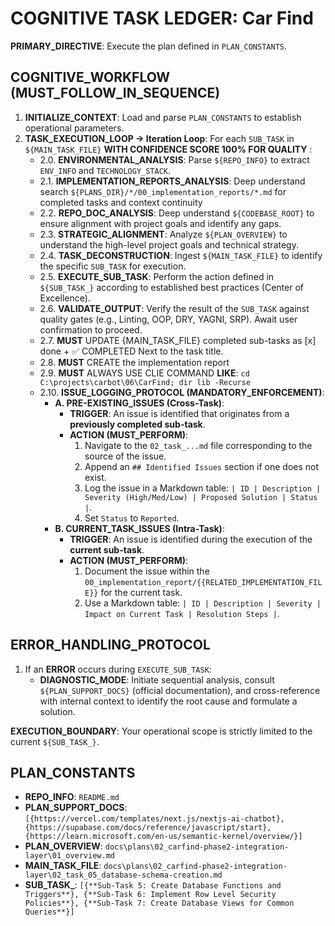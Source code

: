 # COGNITIVE TASK LEDGER: Car Find

**PRIMARY_DIRECTIVE**: Execute the plan defined in `PLAN_CONSTANTS`.

## COGNITIVE_WORKFLOW (MUST_FOLLOW_IN_SEQUENCE)

1. **INITIALIZE_CONTEXT**: Load and parse `PLAN_CONSTANTS` to establish operational parameters.
2. **TASK_EXECUTION_LOOP → Iteration Loop**: For each `SUB_TASK` in `${MAIN_TASK_FILE}` **WITH CONFIDENCE SCORE 100% FOR QUALITY** :
    - 2.0. **ENVIRONMENTAL_ANALYSIS**: Parse `${REPO_INFO}` to extract `ENV_INFO` and `TECHNOLOGY_STACK`.
    - 2.1. **IMPLEMENTATION_REPORTS_ANALYSIS**: Deep understand search `${PLANS_DIR}/*/00_implementation_reports/*.md` for completed tasks and context continuity
    - 2.2. **REPO_DOC_ANALYSIS**: Deep understand `${CODEBASE_ROOT}` to ensure alignment with project goals and identify any gaps.
    - 2.3. **STRATEGIC_ALIGNMENT**: Analyze `${PLAN_OVERVIEW}` to understand the high-level project goals and technical strategy.
    - 2.4. **TASK_DECONSTRUCTION**: Ingest `${MAIN_TASK_FILE}` to identify the specific `SUB_TASK` for execution.
    - 2.5. **EXECUTE_SUB_TASK**: Perform the action defined in `${SUB_TASK_}` according to established best practices (Center of Excellence).
    - 2.6. **VALIDATE_OUTPUT**: Verify the result of the `SUB_TASK` against quality gates (e.g., Linting, OOP, DRY, YAGNI, SRP). Await user confirmation to proceed.
    - 2.7. **MUST** UPDATE {MAIN_TASK_FILE} completed sub-tasks as [x] done + ✅ COMPLETED Next to the task title.
    - 2.8. **MUST** CREATE the implementation report
    - 2.9. **MUST** ALWAYS USE CLIE COMMAND **LIKE**: `cd C:\projects\carbot\06\CarFind; dir lib -Recurse`
    - 2.10. **ISSUE_LOGGING_PROTOCOL (MANDATORY_ENFORCEMENT)**:
        - **A. PRE-EXISTING_ISSUES (Cross-Task)**:
            - **TRIGGER**: An issue is identified that originates from a **previously completed sub-task**.
            - **ACTION (MUST_PERFORM)**:
                1. Navigate to the `02_task_...md` file corresponding to the source of the issue.
                2. Append an `## Identified Issues` section if one does not exist.
                3. Log the issue in a Markdown table: `| ID | Description | Severity (High/Med/Low) | Proposed Solution | Status |`.
                4. Set `Status` to `Reported`.
        - **B. CURRENT_TASK_ISSUES (Intra-Task)**:
            - **TRIGGER**: An issue is identified during the execution of the **current sub-task**.
            - **ACTION (MUST_PERFORM)**:
                1. Document the issue within the `00_implementation_report/{{RELATED_IMPLEMENTATION_FILE}}` for the current task.
                2. Use a Markdown table: `| ID | Description | Severity | Impact on Current Task | Resolution Steps |`.

## ERROR_HANDLING_PROTOCOL

1. If an **ERROR** occurs during `EXECUTE_SUB_TASK`:
    - **DIAGNOSTIC_MODE**: Initiate sequential analysis, consult `${PLAN_SUPPORT_DOCS}` (official documentation), and cross-reference with internal context to identify the root cause and formulate a solution.

**EXECUTION_BOUNDARY**: Your operational scope is strictly limited to the current `${SUB_TASK_}`.

## PLAN_CONSTANTS

- **REPO_INFO**: `README.md`
- **PLAN_SUPPORT_DOCS**: `[{https://vercel.com/templates/next.js/nextjs-ai-chatbot}, {https://supabase.com/docs/reference/javascript/start}, {https://learn.microsoft.com/en-us/semantic-kernel/overview/}]`
- **PLAN_OVERVIEW**: `docs\plans\02_carfind-phase2-integration-layer\01_overview.md`
- **MAIN_TASK_FILE**: `docs\plans\02_carfind-phase2-integration-layer\02_task_05_database-schema-creation.md`
- **SUB_TASK_**: `[{**Sub-Task 5: Create Database Functions and Triggers**}, {**Sub-Task 6: Implement Row Level Security Policies**}, {**Sub-Task 7: Create Database Views for Common Queries**}]`
